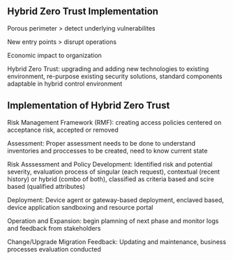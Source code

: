 ## Hybrid Zero Trust Implementation

Porous perimeter > detect underlying vulnerabilites

New entry points > disrupt operations

Economic impact to organization

Hybrid Zero Trust: upgrading and adding new technologies to existing environment, re-purpose existing security solutions, standard components adaptable in hybrid control environment

## Implementation of Hybrid Zero Trust

Risk Management Framework (RMF): creating access policies centered on acceptance risk, accepted or removed

Assessment: Proper assessment needs to be done to understand inventories and proccesses to be created, need to know current state

Risk Asssessment and Policy Development: Identified risk and potential severity, evaluation process of singular (each request), contextual (recent history) or hybrid (combo of both), classified as criteria based and scire based (qualified attributes)

Deployment: Device agent or gateway-based deployment, enclaved based, device application sandboxing and resource portal

Operation and Expansion: begin plamning of next phase and monitor logs and feedback from stakeholders

Change/Upgrade Migration Feedback: Updating and maintenance, business processes evaluation conducted











